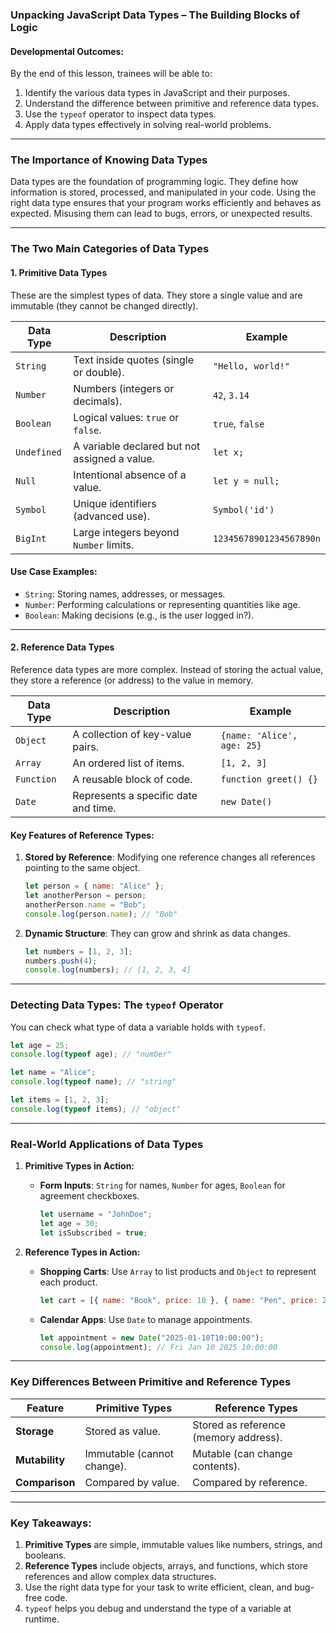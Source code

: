 ### **Unpacking JavaScript Data Types – The Building Blocks of Logic**  

#### **Developmental Outcomes:**  
By the end of this lesson, trainees will be able to:  
1. Identify the various data types in JavaScript and their purposes.  
2. Understand the difference between primitive and reference data types.  
3. Use the `typeof` operator to inspect data types.  
4. Apply data types effectively in solving real-world problems.  

---

### **The Importance of Knowing Data Types**  
Data types are the foundation of programming logic. They define how information is stored, processed, and manipulated in your code. Using the right data type ensures that your program works efficiently and behaves as expected. Misusing them can lead to bugs, errors, or unexpected results.  

---

### **The Two Main Categories of Data Types**  

#### **1. Primitive Data Types**  
These are the simplest types of data. They store a single value and are immutable (they cannot be changed directly).  

| **Data Type** | **Description** | **Example** |  
|---------------|-----------------|-------------|  
| `String`      | Text inside quotes (single or double). | `"Hello, world!"` |  
| `Number`      | Numbers (integers or decimals). | `42`, `3.14` |  
| `Boolean`     | Logical values: `true` or `false`. | `true`, `false` |  
| `Undefined`   | A variable declared but not assigned a value. | `let x;` |  
| `Null`        | Intentional absence of a value. | `let y = null;` |  
| `Symbol`      | Unique identifiers (advanced use). | `Symbol('id')` |  
| `BigInt`      | Large integers beyond `Number` limits. | `12345678901234567890n` |  

#### **Use Case Examples:**  
- `String`: Storing names, addresses, or messages.  
- `Number`: Performing calculations or representing quantities like age.  
- `Boolean`: Making decisions (e.g., is the user logged in?).  

---

#### **2. Reference Data Types**  
Reference data types are more complex. Instead of storing the actual value, they store a reference (or address) to the value in memory.  

| **Data Type** | **Description** | **Example** |  
|---------------|-----------------|-------------|  
| `Object`      | A collection of key-value pairs. | `{name: 'Alice', age: 25}` |  
| `Array`       | An ordered list of items. | `[1, 2, 3]` |  
| `Function`    | A reusable block of code. | `function greet() {}` |  
| `Date`        | Represents a specific date and time. | `new Date()` |  

#### **Key Features of Reference Types:**  
1. **Stored by Reference**: Modifying one reference changes all references pointing to the same object.  
   ```javascript
   let person = { name: "Alice" };  
   let anotherPerson = person;  
   anotherPerson.name = "Bob";  
   console.log(person.name); // "Bob"  
   ```  
2. **Dynamic Structure**: They can grow and shrink as data changes.  
   ```javascript
   let numbers = [1, 2, 3];  
   numbers.push(4);  
   console.log(numbers); // [1, 2, 3, 4]  
   ```  

---

### **Detecting Data Types: The `typeof` Operator**  
You can check what type of data a variable holds with `typeof`.  

```javascript
let age = 25;  
console.log(typeof age); // "number"  

let name = "Alice";  
console.log(typeof name); // "string"  

let items = [1, 2, 3];  
console.log(typeof items); // "object"  
```  

---

### **Real-World Applications of Data Types**  

1. **Primitive Types in Action:**  
   - **Form Inputs**: `String` for names, `Number` for ages, `Boolean` for agreement checkboxes.  
     ```javascript
     let username = "JohnDoe";  
     let age = 30;  
     let isSubscribed = true;  
     ```  

2. **Reference Types in Action:**  
   - **Shopping Carts**: Use `Array` to list products and `Object` to represent each product.  
     ```javascript
     let cart = [{ name: "Book", price: 10 }, { name: "Pen", price: 2 }];  
     ```  

   - **Calendar Apps**: Use `Date` to manage appointments.  
     ```javascript
     let appointment = new Date("2025-01-10T10:00:00");  
     console.log(appointment); // Fri Jan 10 2025 10:00:00  
     ```  

---

### **Key Differences Between Primitive and Reference Types**  

| **Feature**            | **Primitive Types**               | **Reference Types**            |  
|-------------------------|------------------------------------|---------------------------------|  
| **Storage**             | Stored as value.                 | Stored as reference (memory address). |  
| **Mutability**          | Immutable (cannot change).       | Mutable (can change contents). |  
| **Comparison**          | Compared by value.               | Compared by reference.          |  

---

### **Key Takeaways:**  
1. **Primitive Types** are simple, immutable values like numbers, strings, and booleans.  
2. **Reference Types** include objects, arrays, and functions, which store references and allow complex data structures.  
3. Use the right data type for your task to write efficient, clean, and bug-free code.  
4. `typeof` helps you debug and understand the type of a variable at runtime.  
